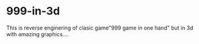 # 999-in-3d
This is reverse enginering of clasic game"999 game in one hand" but in 3d with amazing graphics....
